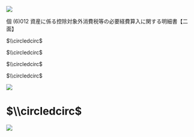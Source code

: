 ![](https://www.nta.go.jp/tmp/3e428ceb-5d42-446d-8913-d89098ec5e96/images/9f0322c6eaab3865b7b74e3200da5e25d23b9eec91a2bab4aac422dbb2480c54.jpg)

個 $(6)012$ 資産に係る控除対象外消費税等の必要経費算入に関する明細書【二面】

$\\circledcirc$

$\\circledcirc$

$\\circledcirc$

$\\circledcirc$

![](https://www.nta.go.jp/tmp/3e428ceb-5d42-446d-8913-d89098ec5e96/images/d6536ad0be87c345fc99e5e728f15618edf8841b78f3ea67a4f76165c507d712.jpg)

# $\\circledcirc$

![](https://www.nta.go.jp/tmp/3e428ceb-5d42-446d-8913-d89098ec5e96/images/103c105b8b5508b3249a3544ddbe0ada7c41fac52b1e74167adf3418aaffa300.jpg)